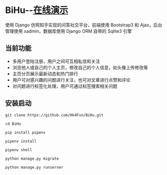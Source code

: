 # BiHu--[在线演示](http://bihu.hk4fun.tk)

使用 Django 仿照知乎实现的问答社交平台，前端使用 Bootstrap3 和 Ajax，后台管理使用 xadmin，数据库使用 Django ORM 自带的 Sqlite3 引擎

## 当前功能

- 多用户登陆注册，用户之间可互相私信和关注
- 浏览他人或自己的个人主页，修改自己的个人信息，如头像上传修改等
- 主页分页展示最新动态和热门排行
- 用户可对感兴趣的问题进行关注，也可对文章进行点赞和评论
- 对问题进行标签化处理，用户可通过标签搜索相关问题

## 安装启动

```
git clone https://github.com/Hk4Fun/BiHu.git
```

```
cd BiHu
```

```
pip install pipenv
```

```
pipenv install
```

```
pipenv shell
```

```
python manage.py migrate
```

```
python manage.py runserver
```

